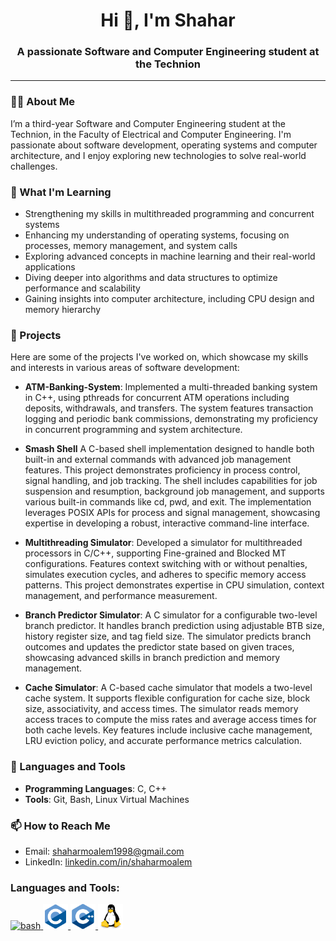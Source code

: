 <h1 align="center">Hi 👋, I'm Shahar</h1>
<h3 align="center">A passionate Software and Computer Engineering student at the Technion</h3>

<p align="center">
</p>

---

### 🙋‍♂️ About Me
 I’m a third-year Software and Computer Engineering student at the Technion, in the Faculty of Electrical and Computer Engineering. I'm passionate about software development, operating systems and computer architecture, and I enjoy exploring new technologies to solve real-world challenges.

### 🌱 What I'm Learning
- Strengthening my skills in multithreaded programming and concurrent systems
- Enhancing my understanding of operating systems, focusing on processes, memory management, and system calls
- Exploring advanced concepts in machine learning and their real-world applications
- Diving deeper into algorithms and data structures to optimize performance and scalability
- Gaining insights into computer architecture, including CPU design and memory hierarchy


### 🚀 Projects
Here are some of the projects I've worked on, which showcase my skills and interests in various areas of software development:

- **ATM-Banking-System**: Implemented a multi-threaded banking system in C++, using pthreads for concurrent ATM operations including deposits, withdrawals, and transfers. The system features transaction logging and periodic bank commissions, demonstrating my proficiency in concurrent programming and system architecture.

- **Smash Shell** A C-based shell implementation designed to handle both built-in and external commands with advanced job management features. This project demonstrates proficiency in process control, signal handling, and job tracking. The shell includes capabilities for job suspension and resumption, background job management, and supports various built-in commands like cd, pwd, and exit. The implementation leverages POSIX APIs for process and signal management, showcasing expertise in developing a robust, interactive command-line interface.

- **Multithreading Simulator**: Developed a simulator for multithreaded processors in C/C++, supporting Fine-grained and Blocked MT configurations. Features context switching with or without penalties, simulates execution cycles, and adheres to specific memory access patterns. This project demonstrates expertise in CPU simulation, context management, and performance measurement.

- **Branch Predictor Simulator**: A C simulator for a configurable two-level branch predictor. It handles branch prediction using adjustable BTB size, history register size, and tag field size. The simulator predicts branch outcomes and updates the predictor state based on given traces, showcasing advanced skills in branch prediction and memory management.

- **Cache Simulator**: A C-based cache simulator that models a two-level cache system. It supports flexible configuration for cache size, block size, associativity, and access times. The simulator reads memory access traces to compute the miss rates and average access times for both cache levels. Key features include inclusive cache management, LRU eviction policy, and accurate performance metrics calculation.

### 🔧 Languages and Tools
- **Programming Languages**: C, C++
- **Tools**: Git, Bash, Linux Virtual Machines

### 📫 How to Reach Me
- Email: shaharmoalem1998@gmail.com
- LinkedIn: [linkedin.com/in/shaharmoalem](https://www.linkedin.com/public-profile/settings?lipi=urn%3Ali%3Apage%3Ad_flagship3_profile_self_edit_contact-info%3BU2b1Rys9SkGGvKREq%2BWNyA%3D%3D)




<h3 align="left">Languages and Tools:</h3>
<p align="left"> <a href="https://www.gnu.org/software/bash/" target="_blank" rel="noreferrer"> <img src="https://www.vectorlogo.zone/logos/gnu_bash/gnu_bash-icon.svg" alt="bash" width="40" height="40"/> </a> <a href="https://www.cprogramming.com/" target="_blank" rel="noreferrer"> <img src="https://raw.githubusercontent.com/devicons/devicon/master/icons/c/c-original.svg" alt="c" width="40" height="40"/> </a> <a href="https://www.w3schools.com/cpp/" target="_blank" rel="noreferrer"> <img src="https://raw.githubusercontent.com/devicons/devicon/master/icons/cplusplus/cplusplus-original.svg" alt="cplusplus" width="40" height="40"/> </a> <a href="https://www.linux.org/" target="_blank" rel="noreferrer"> <img src="https://raw.githubusercontent.com/devicons/devicon/master/icons/linux/linux-original.svg" alt="linux" width="40" height="40"/> </a> </p>


